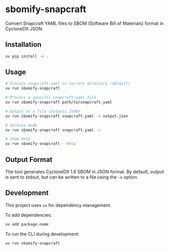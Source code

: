 # sbomify-snapcraft

Convert Snapcraft YAML files to SBOM (Software Bill of Materials) format in CycloneDX JSON.

## Installation

```bash
uv pip install -e .
```

## Usage

```bash
# Process snapcraft.yaml in current directory (default)
uv run sbomify-snapcraft

# Process a specific snapcraft.yaml file
uv run sbomify-snapcraft path/to/snapcraft.yaml

# Output to a file (outputs JSON)
uv run sbomify-snapcraft snapcraft.yaml -o output.json

# Verbose mode
uv run sbomify-snapcraft snapcraft.yaml -v

# Show help
uv run sbomify-snapcraft --help
```

## Output Format

The tool generates CycloneDX 1.6 SBOM in JSON format. By default, output is sent to stdout, but can be written to a file using the `-o` option.

## Development

This project uses `uv` for dependency management.

To add dependencies:
```bash
uv add package-name
```

To run the CLI during development:
```bash
uv run sbomify-snapcraft
```

